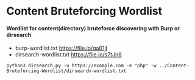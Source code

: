 # Content Bruteforcing Wordlist

#### Wordlist for content(directory) bruteforce discovering with Burp or dirsearch

- burp-wordlist.txt https://file.io/qa01jl
- dirsearch-wordlist.txt https://file.io/s7tJn8

`python3 dirsearch.py -u https://example.com -e "php" -w ../Content-Bruteforcing-Wordlist/dirsearch-wordlist.txt`
